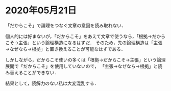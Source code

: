 # 2020年05月21日 


「だからこそ」で論理をつなぐ文章の意図を読み取れない．


個人的には好まないが，「だからこそ」をあえて文章で使うなら，「根拠→だからこそ→主張」という論理構造になるはずだ．
そのため，先の論理構造は「主張→なぜなら→根拠」と置き換えることが可能なはずである．


しかしながら，だからこそ使いの多くは「根拠→だからこそ→主張」という論理展開で「だからこそ」を使用していないので，
「主張→なぜなら→根拠」と読み替えることができない．


結果として，読解力のない私は大変混乱する．
